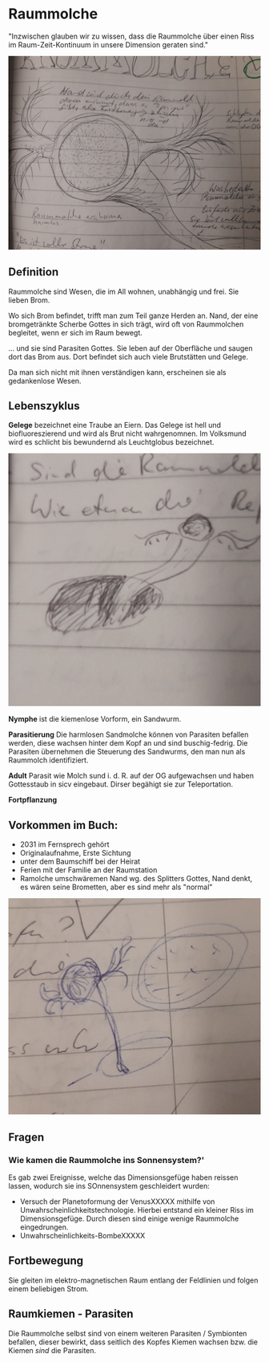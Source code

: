 # Raummolche

"Inzwischen glauben wir zu wissen, dass die Raummolche über einen Riss im Raum-Zeit-Kontinuum in unsere Dimension geraten sind."

![image](../images/skizzen/raummolch-3.jpg)

## Definition

Raummolche sind Wesen, die im All wohnen, unabhängig und frei. Sie lieben Brom.

Wo sich Brom befindet, trifft man zum Teil ganze Herden an. Nand, der eine bromgetränkte Scherbe Gottes in sich
trägt, wird oft von Raummolchen begleitet, wenn er sich im Raum bewegt.

... und sie sind Parasiten Gottes. Sie leben auf der Oberfläche und saugen dort das Brom aus. Dort befindet sich auch viele Brutstätten und Gelege.

Da man sich nicht mit ihnen verständigen kann, erscheinen sie als gedankenlose Wesen.

## Lebenszyklus

**Gelege** bezeichnet eine Traube an Eiern. Das Gelege ist hell und biofluoreszierend und wird als Brut nicht wahrgenomnen. Im Volksmund wird es schlicht bis bewundernd als Leuchtglobus bezeichnet.

![image](../images/skizzen/raummolch-2.jpg)

**Nymphe** ist die kiemenlose Vorform, ein Sandwurm.

**Parasitierung** Die harmlosen Sandmolche können von Parasiten befallen werden, diese wachsen hinter dem Kopf an und sind buschig-fedrig. Die Parasiten übernehmen die Steuerung des Sandwurms, den man nun als Raummolch identifiziert.

**Adult** Parasit wie Molch sund i. d. R. auf der OG aufgewachsen und haben Gottesstaub in sicv eingebaut. Dirser begähigt sie zur Teleportation.

**Fortpflanzung**

## Vorkommen im Buch:

* 2031 im Fernsprech gehört
* Originalaufnahme, Erste Sichtung
* unter dem Baumschiff bei der Heirat
* Ferien mit der Familie an der Raumstation
* Ramolche umschwäremen Nand wg. des Splitters Gottes, Nand denkt, es wären seine Brometten, aber es sind mehr als "normal"

![image](../images/skizzen/raummolch.jpg)

## Fragen

### Wie kamen die Raummolche ins Sonnensystem?'

Es gab zwei Ereignisse, welche das Dimensionsgefüge haben reissen lassen, wodurch sie ins SOnnensystem geschleidert
wurden:

* Versuch der Planetoformung der VenusXXXXX mithilfe von Unwahrscheinlichkeitstechnologie. Hierbei entstand ein kleiner
  Riss im Dimensionsgefüge. Durch diesen sind einige wenige Raummolche eingedrungen.
* Unwahrscheinlichkeits-BombeXXXXX

## Fortbewegung

Sie gleiten im elektro-magnetischen Raum entlang der Feldlinien und folgen einem beliebigen Strom.

## Raumkiemen - Parasiten

Die Raummolche selbst sind von einem weiteren Parasiten / Symbionten befallen, dieser bewirkt, dass seitlich des Kopfes Kiemen wachsen bzw. die Kiemen *sind* die Parasiten.
